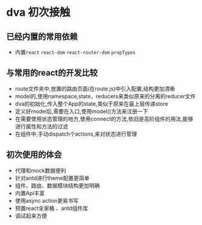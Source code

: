 # dva 初次接触

## 已经内置的常用依赖

 - 内置`react` `react-dom` `react-router-dom` `propTypes`

## 与常用的react的开发比较

 - route文件夹中,放置的路由页面(在route.js)中引入配置,结构更加清晰
 - model的,使用namespace,state，reducers来类似原来的分离的reducer文件
 - dva的初始化,传入整个App的state,类似于原来在最上层传递store
 - 定义好model后,需要在入口,使用model()方法来注册一下
 - 在需要使用状态管理的地方,使用connect的方法,依旧是高阶组件的用法,能够进行属性和方法的过滤
 - 在组件中,手动dispatch个actions,来对状态进行管理

## 初次使用的体会

 - 代理和mock数据便利
 - 针对antd进行theme配置更简单
 - 组件、路由、数据模块结构更加明确
 - 内置Api丰富
 - 使用async action更易书写
 - 预置react全家桶 、antd组件库
 - 调试起来方便

